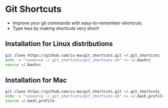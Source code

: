 # Git Shortcuts

* Improve your git commands with easy-to-remember-shortcuts.
* Type less by making shortcuts very short!

## Installation for Linux distributions

```bash
git clone https://github.com/is-ma/git_shortcuts.git ~/.git_shortcuts
echo -e "\nsource ~/.git_shortcuts/git_shortcuts.sh" >> ~/.bashrc
source ~/.bashrc
```

## Installation for Mac

```bash
git clone https://github.com/is-ma/git_shortcuts.git ~/.git_shortcuts
echo -e "\nsource ~/.git_shortcuts/git_shortcuts.sh" >> ~/.bash_profile
source ~/.bash_profile
```
